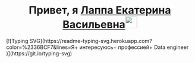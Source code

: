 <h1 align="center">Привет, я <a href="https://daniilshat.ru/" target="_blank">Лаппа Екатерина Васильевна</a><img src="https://github.com/blackcater/blackcater/raw/main/images/Hi.gif" height="32"/></h1>
[![Typing SVG](https://readme-typing-svg.herokuapp.com?color=%2336BCF7&lines=Я+ интересуюсь+ профессией+ Data engineer   )](https://git.io/typing-svg)
